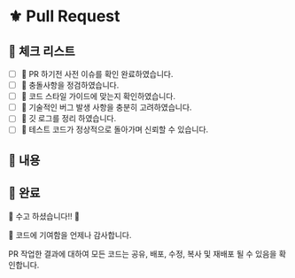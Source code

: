 <!-- Pull Request Template -->
# ⚜️ Pull Request

## 📌 체크 리스트

<!-- 안된부분이 있으면 x를 넣어 주세요 `x` -->
<!-- 무엇인지 모르겠으면 질문하세요! 우리는 언제나 질문에 성심성의것 답변할 준비가 되어있습니다. -->

- [ ] 🔱 PR 하기전 사전 이슈를 확인 완료하였습니다.
- [ ] 🔱 충돌사항을 정검하였습니다.
- [ ] 🔱 코드 스타일 가이드에 맞는지 확인하였습니다.
- [ ] 🔱 기술적인 버그 발생 사항을 충분히 고려하였습니다.
- [ ] 🔱 깃 로그를 정리 하였습니다.
- [ ] 📍 테스트 코드가 정상적으로 돌아가며 신뢰할 수 있습니다.

## 📃 내용

<!-- 내용을 적어주세요 -->

## 💯 완료

🎉 수고 하셨습니다!! 🚀

🌈 코드에 기여함을 언제나 감사합니다.

PR 작업한 결과에 대하여 모든 코드는 공유, 배포, 수정, 복사 및 재배포 될 수 있음을 확인합니다.

